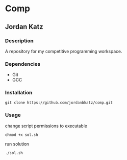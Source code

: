 # Comp
## Jordan Katz
### Description
A repository for my competitive programming workspace.
### Dependencies
* Git
* GCC
### Installation
```
git clone https://github.com/jordanbkatz/comp.git
```
### Usage
change script permissions to executable
```
chmod +x sol.sh
```
run solution
```
./sol.sh
```